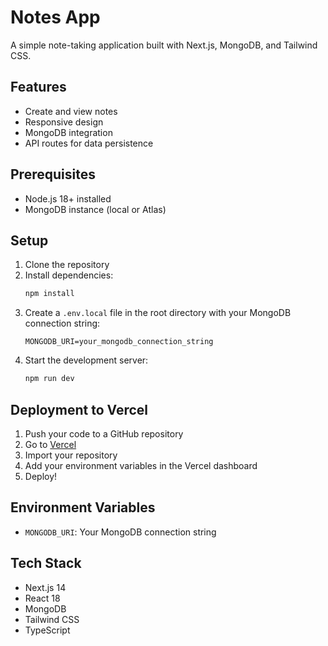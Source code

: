 # Notes App

A simple note-taking application built with Next.js, MongoDB, and Tailwind CSS.

## Features

- Create and view notes
- Responsive design
- MongoDB integration
- API routes for data persistence

## Prerequisites

- Node.js 18+ installed
- MongoDB instance (local or Atlas)

## Setup

1. Clone the repository
2. Install dependencies:
   ```bash
   npm install
   ```
3. Create a `.env.local` file in the root directory with your MongoDB connection string:
   ```
   MONGODB_URI=your_mongodb_connection_string
   ```
4. Start the development server:
   ```bash
   npm run dev
   ```

## Deployment to Vercel

1. Push your code to a GitHub repository
2. Go to [Vercel](https://vercel.com)
3. Import your repository
4. Add your environment variables in the Vercel dashboard
5. Deploy!

## Environment Variables

- `MONGODB_URI`: Your MongoDB connection string

## Tech Stack

- Next.js 14
- React 18
- MongoDB
- Tailwind CSS
- TypeScript 